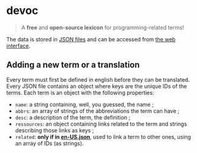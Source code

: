 # devoc

> A **free** and **open-source lexicon** for programming-related terms!

The data is stored in [JSON files](src/data/) and can be accessed from [the web interface](https://tleb.github.io/devoc/).

## Adding a new term or a translation

Every term must first be defined in english before they can be translated.
Every JSON file contains an object where keys are the unique IDs of the terms.
Each term is an object with the following properties:

* `name`: a string containing, well, you guessed, the name ;
* `abbrs`: an array of strings of the abbreviations the term can have ;
* `desc`: a description of the term, the definition ;
* `ressources`: an object containing links related to the term and strings describing those links as keys ;
* `related`: **only if in [en-US.json](src/data/en-US.json)**, used to link a term to other ones, using an array of IDs (as strings).
